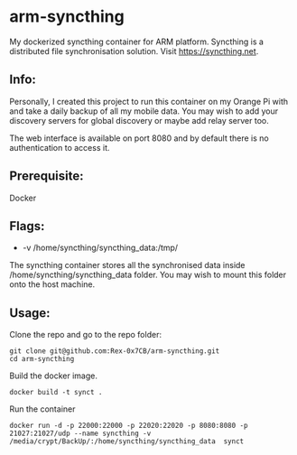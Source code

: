 # arm-syncthing
My dockerized syncthing container for ARM platform. Syncthing is a distributed file synchronisation solution. Visit https://syncthing.net.


Info:
-------------
Personally, I created this project to run this container on my Orange Pi with and take a daily backup of all my mobile data. You may wish to add your discovery servers for global discovery or maybe add relay server too.

The web interface is available on port 8080 and by default there is no authentication to access it.


Prerequisite:
-------------
Docker


Flags:
------------------

* -v /home/syncthing/syncthing_data:/tmp/

The syncthing container stores all the synchronised data inside /home/syncthing/syncthing_data folder. You may wish to mount this folder onto the host machine.


Usage:
------

Clone the repo and go to the repo folder:

```
git clone git@github.com:Rex-0x7CB/arm-syncthing.git
cd arm-syncthing
```

Build the docker image.

```
docker build -t synct .
```

Run the container

```
docker run -d -p 22000:22000 -p 22020:22020 -p 8080:8080 -p 21027:21027/udp --name syncthing -v /media/crypt/BackUp/:/home/syncthing/syncthing_data  synct
```
